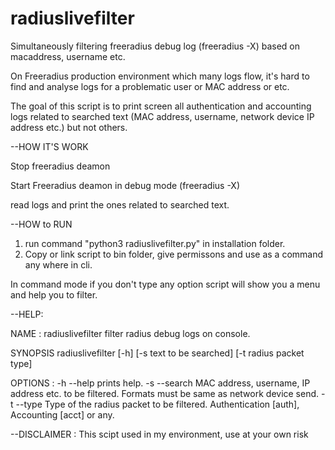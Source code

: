 # radiuslivefilter
Simultaneously filtering freeradius debug log (freeradius -X) based on macaddress, username etc.


On Freeradius production environment which many logs flow, it's hard to find and analyse logs for a problematic user or MAC address or etc. 

The goal of this script is to print screen all authentication and accounting logs related to searched text (MAC address, username, network device IP address etc.) but not others.


--HOW IT'S WORK

Stop freeradius deamon

Start Freeradius deamon in debug mode (freeradius -X)

read logs and print the ones related to searched text.


--HOW to RUN

1) run command "python3 radiuslivefilter.py" in installation folder.
2) Copy or link script to bin folder, give permissons and use as a command any where in cli.

  In command mode if you don't type any option script will show you a menu and help you to filter.

--HELP:

NAME :
        radiuslivefilter        filter radius debug logs on console.

SYNOPSIS
        radiuslivefilter [-h] [-s text to be searched] [-t radius packet type]

OPTIONS :
        -h --help       prints help.
        -s --search     MAC address, username, IP address etc. to be filtered. Formats must be same as network device send.
        -t --type       Type of the radius packet to be filtered. Authentication [auth], Accounting [acct] or any. 
		
--DISCLAIMER :
	This scipt used in my environment, use at your own risk
